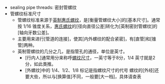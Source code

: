 - sealing pipe threads: 密封管螺纹
- 管螺纹标准尺寸
    - 管螺纹标准来源于[英制惠氏螺纹](((HOT6rPflk)))，是[衡量管螺纹大小]的[基本尺寸]。通常按 1/16 锥度关系，[惠氏螺纹](((bZdnBr8dj)))的[径向直径公差]转化为[英制密封管螺纹]的[轴向牙数公差]。
    - 主要用来进行[管道的连接]，使其[内外螺纹的配合紧密]，有[直管]和[锥管]两种。
    - 英制管螺纹的几分之几，是指管孔的通径，单位是英寸。
        - [行内人]通常用分来称呼[螺纹尺寸](https://zhidao.baidu.com/question/67581402.html)，一英寸等于8分，1/4 英寸就是2分，如此类推。
        - [外螺纹]中的 1/4、1/2、1/8 标记是指螺纹尺寸的代号
螺纹的[外经]还要大些，所以与[换算值]不同，一般要[大一档]，具体请查表
